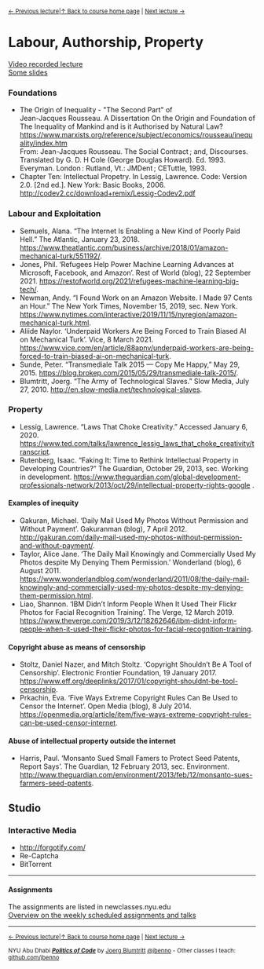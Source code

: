 <sup>[&larr; Previous lecture](/files/07.md)|[&uarr; Back to course home page](/README.md) | [Next lecture &rarr;](/files/09.md)</sup>  

# Labour, Authorship, Property
[Video recorded lecture](https://youtu.be/z2tc54aqvto)  
[Some slides](/files/slides/Week_08.pdf)

### Foundations
- The Origin of Inequality - "The Second Part" of  
Jean-Jacques Rousseau. A Dissertation On the Origin and Foundation of
The Inequality of Mankind and is it Authorised by Natural Law?  
https://www.marxists.org/reference/subject/economics/rousseau/inequality/index.htm  
From: Jean-Jacques Rousseau. The Social Contract ; and, Discourses. Translated by G. D. H Cole (George Douglas Howard). Ed. 1993. Everyman. London : Rutland, Vt.: JMDent ; CETuttle, 1993.
- Chapter Ten: Intellectual Propetry. In Lessig, Lawrence. Code: Version 2.0. [2nd ed.]. New York: Basic Books, 2006.  
http://codev2.cc/download+remix/Lessig-Codev2.pdf

### Labour and Exploitation
- Semuels, Alana. “The Internet Is Enabling a New Kind of Poorly Paid Hell.” The Atlantic, January 23, 2018. https://www.theatlantic.com/business/archive/2018/01/amazon-mechanical-turk/551192/.
- Jones, Phil. ‘Refugees Help Power Machine Learning Advances at Microsoft, Facebook, and Amazon’. Rest of World (blog), 22 September 2021. https://restofworld.org/2021/refugees-machine-learning-big-tech/.
- Newman, Andy. “I Found Work on an Amazon Website. I Made 97 Cents an Hour.” The New York Times, November 15, 2019, sec. New York. https://www.nytimes.com/interactive/2019/11/15/nyregion/amazon-mechanical-turk.html.
- Aliide Naylor. ‘Underpaid Workers Are Being Forced to Train Biased AI on Mechanical Turk’. Vice, 8 March 2021. https://www.vice.com/en/article/88apnv/underpaid-workers-are-being-forced-to-train-biased-ai-on-mechanical-turk.
- Sunde, Peter. “Transmediale Talk 2015 — Copy Me Happy,” May 29, 2015. https://blog.brokep.com/2015/05/29/transmediale-talk-2015/.
- Blumtritt, Joerg. “The Army of Technological Slaves.” Slow Media, July 27, 2010. http://en.slow-media.net/technological-slaves.


### Property
- Lessig, Lawrence. “Laws That Choke Creativity.” Accessed January 6, 2020. https://www.ted.com/talks/lawrence_lessig_laws_that_choke_creativity/transcript.
- Rutenberg, Isaac. “Faking It: Time to Rethink Intellectual Property in Developing Countries?” The Guardian, October 29, 2013, sec. Working in development. https://www.theguardian.com/global-development-professionals-network/2013/oct/29/intellectual-property-rights-google .

#### Examples of inequity
- Gakuran, Michael. ‘Daily Mail Used My Photos Without Permission and Without Payment’. Gakuranman (blog), 7 April 2012. http://gakuran.com/daily-mail-used-my-photos-without-permission-and-without-payment/.
- Taylor, Alice Jane. ‘The Daily Mail Knowingly and Commercially Used My Photos despite My Denying Them Permission.’ Wonderland (blog), 6 August 2011. https://www.wonderlandblog.com/wonderland/2011/08/the-daily-mail-knowingly-and-commercially-used-my-photos-despite-my-denying-them-permission.html.
- Liao, Shannon. ‘IBM Didn’t Inform People When It Used Their Flickr Photos for Facial Recognition Training’. The Verge, 12 March 2019. https://www.theverge.com/2019/3/12/18262646/ibm-didnt-inform-people-when-it-used-their-flickr-photos-for-facial-recognition-training.

#### Copyright abuse as means of censorship
- Stoltz, Daniel Nazer, and Mitch Stoltz. ‘Copyright Shouldn’t Be A Tool of Censorship’. Electronic Frontier Foundation, 19 January 2017. https://www.eff.org/deeplinks/2017/01/copyright-shouldnt-be-tool-censorship.
- Prkachin, Eva. ‘Five Ways Extreme Copyright Rules Can Be Used to Censor the Internet’. Open Media (blog), 8 July 2014. https://openmedia.org/article/item/five-ways-extreme-copyright-rules-can-be-used-censor-internet.

#### Abuse of intellectual property outside the internet
- Harris, Paul. ‘Monsanto Sued Small Famers to Protect Seed Patents, Report Says’. The Guardian, 12 February 2013, sec. Environment. http://www.theguardian.com/environment/2013/feb/12/monsanto-sues-farmers-seed-patents.



## Studio
### Interactive Media
- http://forgotify.com/
- Re-Captcha
- BitTorrent

***

#### Assignments
The assignments are listed in newclasses.nyu.edu  
[Overview on the weekly scheduled assignments and talks](https://docs.google.com/spreadsheets/d/10sTVIMTuhJcucApQ2_A34UC9M1YQ270t3X0l6DZnmDw/edit?usp=sharing)


***
<sup>[&larr; Previous lecture](/files/07.md)|[&uarr; Back to course home page](/README.md) | [Next lecture &rarr;](/files/09.md)</sup>  
  
<sup>NYU Abu Dhabi ***[Politics of Code](/README.md)*** by [Joerg Blumtritt](https://jbenno.net) [@jbenno](https://twitter.com/jbenno) - Other classes I teach: [github.com/jbenno](https://github.com/jbenno/teaching/blob/master/README.md)</sup>
